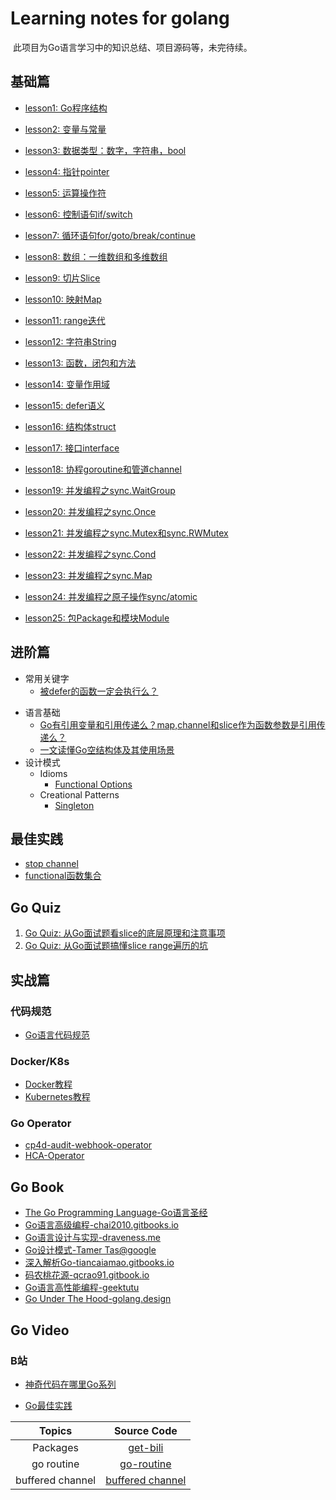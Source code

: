 # Learning notes for golang

​	此项目为Go语言学习中的知识总结、项目源码等，未完待续。

## 基础篇

* [lesson1: Go程序结构](./workspace/lesson1)

* [lesson2: 变量与常量](./workspace/lesson2)

* [lesson3: 数据类型：数字，字符串，bool](./workspace/lesson3)

* [lesson4: 指针pointer](./workspace/lesson4)

* [lesson5: 运算操作符](./workspace/lesson5)

* [lesson6: 控制语句if/switch](./workspace/lesson6)

* [lesson7: 循环语句for/goto/break/continue](./workspace/lesson7)

* [lesson8: 数组：一维数组和多维数组](./workspace/lesson8)

* [lesson9: 切片Slice](./workspace/lesson9)

* [lesson10: 映射Map](./workspace/lesson10)

* [lesson11: range迭代](./workspace/lesson11)

* [lesson12: 字符串String](./workspace/lesson12)

* [lesson13: 函数，闭包和方法](./workspace/lesson13)

* [lesson14: 变量作用域](./workspace/lesson14)

* [lesson15: defer语义](./workspace/lesson15)

* [lesson16: 结构体struct](./workspace/lesson16)

* [lesson17: 接口interface](./workspace/lesson17)

* [lesson18: 协程goroutine和管道channel](./workspace/lesson18)

* [lesson19: 并发编程之sync.WaitGroup](./workspace/lesson19)

* [lesson20:  并发编程之sync.Once](./workspace/lesson20)

* [lesson21:  并发编程之sync.Mutex和sync.RWMutex](./workspace/lesson21)

* [lesson22: 并发编程之sync.Cond](./workspace/lesson22)

* [lesson23: 并发编程之sync.Map](./workspace/lesson23)

* [lesson24: 并发编程之原子操作sync/atomic](./workspace/lesson24)

* [lesson25: 包Package和模块Module](./workspace/lesson25)

  

## 进阶篇

- 常用关键字
  - [被defer的函数一定会执行么？](./workspace/senior/p3)

* 语言基础
  * [Go有引用变量和引用传递么？map,channel和slice作为函数参数是引用传递么？](./workspace/senior/p1)
  * [一文读懂Go空结构体及其使用场景](./workspace/senior/p5)
* 设计模式
  * Idioms
    * [Functional Options](./workspace/senior/p8)
  * Creational Patterns
    * [Singleton](./workspace/senior/p9)



## 最佳实践

- [stop channel](./workspace/senior/p6)
- [functional函数集合](./workspace/senior/p7)



## Go Quiz

1. [Go Quiz: 从Go面试题看slice的底层原理和注意事项](./workspace/senior/p2)
2. [Go Quiz: 从Go面试题搞懂slice range遍历的坑](./workspace/senior/p4)



## 实战篇

### 代码规范

* [Go语言代码规范](./workspace/style)

### Docker/K8s

* [Docker教程](https://github.com/Youngpig1998/docker-tutorial)
* [Kubernetes教程](https://github.com/Youngpig1998/KuberneteCluster-built)

### Go Operator

- [cp4d-audit-webhook-operator](https://github.com/Youngpig1998/cp4d-audit-webhook-operator)
- [HCA-Operator](https://github.com/Youngpig1998/HCA-Operator)

## Go Book

* [The Go Programming Language-Go语言圣经](http://www.gopl.io/)
* [Go语言高级编程-chai2010.gitbooks.io](https://chai2010.gitbooks.io/advanced-go-programming-book/content/)
* [Go语言设计与实现-draveness.me](https://draveness.me/golang/)
* [Go设计模式-Tamer Tas@google](https://github.com/tmrts/go-patterns)
* [深入解析Go-tiancaiamao.gitbooks.io](https://tiancaiamao.gitbooks.io/go-internals/content/zh/)
* [码农桃花源-qcrao91.gitbook.io](https://qcrao91.gitbook.io/go/)
* [Go语言高性能编程-geektutu](https://geektutu.com/post/hpg-benchmark.html)
* [Go Under The Hood-golang.design](https://golang.design/under-the-hood/)



## Go Video

### B站

* [神奇代码在哪里Go系列](https://space.bilibili.com/1557732/channel/collectiondetail?sid=464543)

* [Go最佳实践](https://space.bilibili.com/1897036286/channel/collectiondetail?sid=569368)

  


|      Topics      |              Source Code               |
| :--------------: | :------------------------------------: |
|     Packages     |         [get-bili](./get-bili)         |
|    go routine    |       [go-routine](./go-routine)       |
| buffered channel | [buffered channel](./buffered-channel) |


